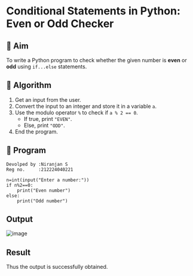 # Conditional Statements in Python: Even or Odd Checker

## 🎯 Aim
To write a Python program to check whether the given number is **even** or **odd** using `if...else` statements.

## 🧠 Algorithm
1. Get an input from the user.
2. Convert the input to an integer and store it in a variable `a`.
3. Use the modulo operator `%` to check if `a % 2 == 0`.
   - If true, print `"EVEN"`.
   - Else, print `"ODD"`.
4. End the program.

## 🧾 Program
```
Devolped by :Niranjan S
Reg no.     :212224040221
```
``` 
n=int(input("Enter a number:"))
if n%2==0:
    print("Even number")
else:
    print("Odd number")
```
## Output
![image](https://github.com/user-attachments/assets/20445433-f3ef-4677-9cc8-ac80a2a1efbe)


## Result
Thus the output is successfully obtained.
